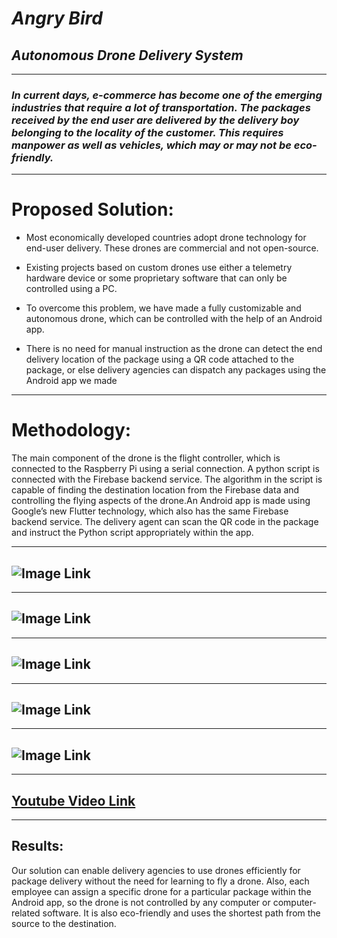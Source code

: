 # ***Angry Bird***
## _Autonomous Drone Delivery System_

___

###  _In current days, e-commerce has become one of the emerging industries that require a lot of transportation. The packages received by the end user are delivered by the delivery boy belonging to the locality of the customer. This requires manpower as well as vehicles, which may or may not be eco-friendly._

---



# **Proposed Solution:**


* Most economically developed countries adopt drone technology for end-user delivery. These drones are commercial and not open-source.

* Existing projects based on custom drones use either a telemetry hardware device or some proprietary software that can only be controlled using a PC.

* To overcome this problem, we have made a fully customizable and autonomous drone, which can be controlled with the help of an Android app.

* There is no need for manual instruction as the drone can detect the end delivery location of the package using a QR code attached to the package, or else delivery agencies can dispatch any packages using the Android app we made
---

# **Methodology:**
The main component of the drone is the flight controller, which is connected to the Raspberry Pi using a serial connection. A python script is connected with the Firebase backend service. The algorithm in the script is capable of finding the destination location from the Firebase data and controlling the flying aspects of the drone.An Android app is made using Google’s new Flutter technology, which also has the same Firebase backend service. The delivery agent can scan the QR code in the package and instruct the Python script appropriately within the app.

---

## ![Image Link](https://github.com/saravanan2k03/angry_bird/blob/main/Image.jpg)

---
## ![Image Link](https://github.com/saravanan2k03/angry_bird/blob/main/Image1.jpg)

---
## ![Image Link](https://github.com/saravanan2k03/angry_bird/blob/main/Image2.jpg)
---
## ![Image Link](https://github.com/saravanan2k03/angry_bird/blob/main/Image3.jpg)
---
## ![Image Link](https://github.com/saravanan2k03/angry_bird/blob/main/Image4.jpg)
---
## [Youtube Video Link](https://www.youtube.com/watch?v=kqYaZeBHdSA)


---

## **Results:**

Our solution can enable delivery agencies to use drones efficiently for package delivery without the need for learning to fly a drone. Also, each employee can assign a specific drone for a particular package within the Android app, so the drone is not controlled by any computer or computer-related software. It is also eco-friendly and uses the shortest path from the source to the destination.
